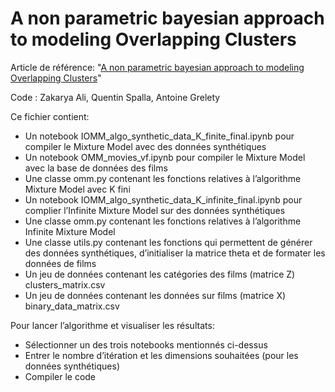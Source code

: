 # A non parametric bayesian approach to modeling Overlapping Clusters

Article de référence: "[A non parametric bayesian approach to modeling Overlapping Clusters](http://mlg.eng.cam.ac.uk/zoubin/papers/HelGha07over.pdf)"

Code : Zakarya Ali, Quentin Spalla, Antoine Grelety

Ce fichier contient:
* Un notebook IOMM_algo_synthetic_data_K_finite_final.ipynb pour compiler le Mixture Model avec des données synthétiques
* Un notebook OMM_movies_vf.ipynb pour compiler le Mixture Model avec la base de données des films
* Une classe omm.py contenant les fonctions relatives à l’algorithme Mixture Model avec K fini
* Un notebook IOMM_algo_synthetic_data_K_infinite_final.ipynb pour complier l’Infinite Mixture Model sur des données synthétiques
* Une classe omm.py contenant les fonctions relatives à l’algorithme Infinite Mixture Model
* Une classe utils.py contenant les fonctions qui permettent de générer des données synthétiques, d’initialiser la matrice theta et de formater les données de films
* Un jeu de données contenant les catégories des films (matrice Z) clusters_matrix.csv
* Un jeu de données contenant les données sur films (matrice X) binary_data_matrix.csv

Pour lancer l’algorithme et visualiser les résultats:
* Sélectionner un des trois notebooks mentionnés ci-dessus
* Entrer le nombre d’itération et les dimensions souhaitées (pour les données synthétiques)
* Compiler le code
